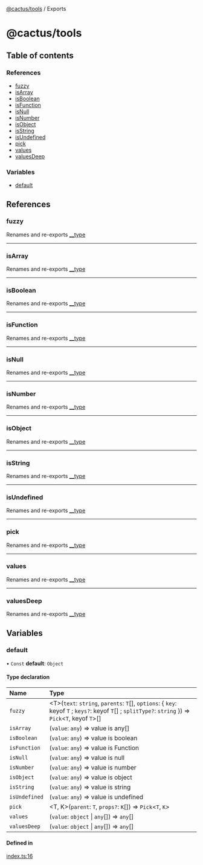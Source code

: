 [@cactus/tools](README.md) / Exports

# @cactus/tools

## Table of contents

### References

- [fuzzy](modules.md#fuzzy)
- [isArray](modules.md#isarray)
- [isBoolean](modules.md#isboolean)
- [isFunction](modules.md#isfunction)
- [isNull](modules.md#isnull)
- [isNumber](modules.md#isnumber)
- [isObject](modules.md#isobject)
- [isString](modules.md#isstring)
- [isUndefined](modules.md#isundefined)
- [pick](modules.md#pick)
- [values](modules.md#values)
- [valuesDeep](modules.md#valuesdeep)

### Variables

- [default](modules.md#default)

## References

### fuzzy

Renames and re-exports [__type](modules.md#__type)

___

### isArray

Renames and re-exports [__type](modules.md#__type)

___

### isBoolean

Renames and re-exports [__type](modules.md#__type)

___

### isFunction

Renames and re-exports [__type](modules.md#__type)

___

### isNull

Renames and re-exports [__type](modules.md#__type)

___

### isNumber

Renames and re-exports [__type](modules.md#__type)

___

### isObject

Renames and re-exports [__type](modules.md#__type)

___

### isString

Renames and re-exports [__type](modules.md#__type)

___

### isUndefined

Renames and re-exports [__type](modules.md#__type)

___

### pick

Renames and re-exports [__type](modules.md#__type)

___

### values

Renames and re-exports [__type](modules.md#__type)

___

### valuesDeep

Renames and re-exports [__type](modules.md#__type)

## Variables

### default

• `Const` **default**: `Object`

#### Type declaration

| Name | Type |
| :------ | :------ |
| `fuzzy` | <T\>(`text`: `string`, `parents`: `T`[], `options`: { `key`: keyof `T` ; `keys?`: keyof `T`[] ; `splitType?`: `string`  }) => `Pick`<`T`, keyof `T`\>[] |
| `isArray` | (`value`: `any`) => value is any[] |
| `isBoolean` | (`value`: `any`) => value is boolean |
| `isFunction` | (`value`: `any`) => value is Function |
| `isNull` | (`value`: `any`) => value is null |
| `isNumber` | (`value`: `any`) => value is number |
| `isObject` | (`value`: `any`) => value is object |
| `isString` | (`value`: `any`) => value is string |
| `isUndefined` | (`value`: `any`) => value is undefined |
| `pick` | <T, K\>(`parent`: `T`, `props?`: `K`[]) => `Pick`<`T`, `K`\> |
| `values` | (`value`: `object` \| `any`[]) => `any`[] |
| `valuesDeep` | (`value`: `object` \| `any`[]) => `any`[] |

#### Defined in

[index.ts:16](https://github.com/hi-cactus/cactus-tools/blob/1a456a5/src/index.ts#L16)
